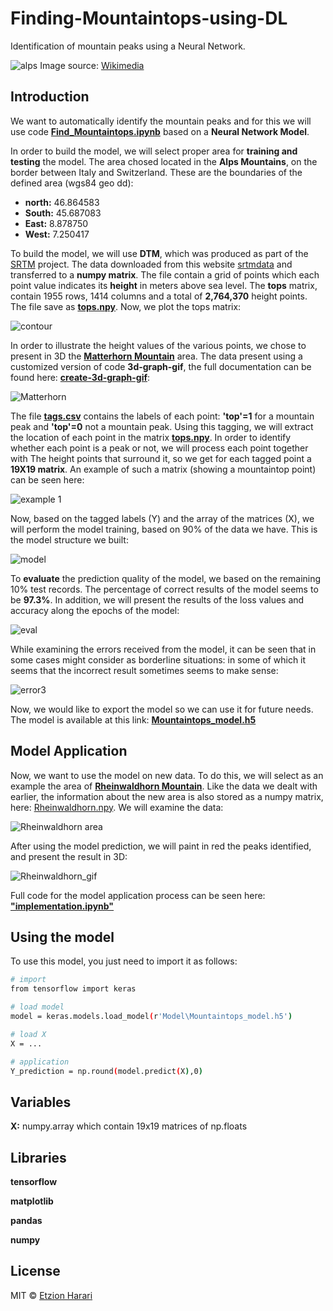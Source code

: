 # Finding-Mountaintops-using-DL
Identification of mountain peaks using a Neural Network.

![alps](https://github.com/EtzionR/Finding-Mountaintops-using-DL/blob/main/pictures/Valais_mountain.jpg)
Image source: [Wikimedia](https://commons.wikimedia.org/wiki/Matterhorn#/media/File:Valais_mountains.jpg)

## Introduction
We want to automatically identify the mountain peaks and for this we will use code [**Find_Mountaintops.ipynb**](https://github.com/EtzionR/Finding-Mountaintops-using-DL/blob/main/Find_Mountaintops.ipynb) based on a **Neural Network Model**.

In order to build the model, we will select proper area for **training and testing** the model. The area chosed located in the **Alps Mountains**, on the border between Italy and Switzerland. These are the boundaries of the defined area (wgs84 geo dd):
- **north:** 46.864583
- **South:** 45.687083 
- **East:** 8.878750
- **West:** 7.250417

To build the model, we will use **DTM**, which was produced as part of the [SRTM](https://en.wikipedia.org/wiki/Shuttle_Radar_Topography_Mission) project. The data downloaded from this website [srtmdata](http://srtm.csi.cgiar.org/srtmdata/) and transferred to a **numpy matrix**. The file contain a grid of points which each point value indicates its **height** in meters above sea level. The **tops** matrix, contain 1955 rows, 1414 columns and a total of **2,764,370** height points. The file save as [**tops.npy**](https://github.com/EtzionR/Finding-Mountaintops-using-DL/blob/main/Data/tops.npy). Now, we plot the tops matrix:

![contour](https://github.com/EtzionR/Finding-Mountaintops-using-DL/blob/main/pictures/contour.png)

In order to illustrate the height values of the various points, we chose to present in 3D the [**Matterhorn Mountain**](https://www.google.com/maps/place/Matterhorn/@45.973403,7.6841342,5771m/) area. The data present using a customized version of code **3d-graph-gif**, the full documentation can be found here: [**create-3d-graph-gif**](https://github.com/EtzionR/create-3d-graph-gif):

![Matterhorn](https://github.com/EtzionR/Finding-Mountaintops-using-DL/blob/main/pictures/Matterhorn.gif)

The file [**tags.csv**](https://github.com/EtzionR/Finding-Mountaintops-using-DL/blob/main/Data/tags.csv) contains the labels of each point: **'top'=1** for a mountain peak and **'top'=0** not a mountain peak. Using this tagging, we will extract the location of each point in the matrix [**tops.npy**](https://github.com/EtzionR/Finding-Mountaintops-using-DL/blob/main/Data/tops.npy). In order to identify whether each point is a peak or not, we will process each point together with The height points that surround it, so we get for each tagged point a **19X19 matrix**. An example of such a matrix (showing a mountaintop point) can be seen here:

![example 1](https://github.com/EtzionR/Finding-Mountaintops-using-DL/blob/main/pictures/exm1.png)

Now, based on the tagged labels (Y) and the array of the matrices (X), we will perform the model training, based on 90% of the data we have. This is the model structure we built:

![model](https://github.com/EtzionR/Finding-Mountaintops-using-DL/blob/main/pictures/model.png)

To **evaluate** the prediction quality of the model, we based on the remaining 10% test records. The percentage of correct results of the model seems to be **97.3%**. In addition, we will present the results of the loss values and accuracy along the epochs of the model:

![eval](https://github.com/EtzionR/Finding-Mountaintops-using-DL/blob/main/pictures/eval.png)

While examining the errors received from the model, it can be seen that in some cases might consider as borderline situations: in some of which it seems that the incorrect result sometimes seems to make sense:

![error3](https://github.com/EtzionR/Finding-Mountaintops-using-DL/blob/main/pictures/error3.png)

Now, we would like to export the model so we can use it for future needs. The model is available at this link: [**Mountaintops_model.h5**](https://github.com/EtzionR/Finding-Mountaintops-using-DL/blob/main/Model/Mountaintops_model.h5)

## Model Application
Now, we want to use the model on new data. To do this, we will select as an example the area of [**Rheinwaldhorn Mountain**](https://www.google.com/maps/place/Rheinwaldhorn/@46.4940234,9.0335184,6473m). Like the data we dealt with earlier, the information about the new area is also stored as a numpy matrix, here: [Rheinwaldhorn.npy](https://github.com/EtzionR/Finding-Mountaintops-using-DL/blob/main/Data/Rheinwaldhorn.npy). We will examine the data:

![Rheinwaldhorn area](https://github.com/EtzionR/Finding-Mountaintops-using-DL/blob/main/pictures/rhn.png)

After using the model prediction, we will paint in red the peaks identified, and present the result in 3D:

![Rheinwaldhorn_gif](https://github.com/EtzionR/Finding-Mountaintops-using-DL/blob/main/pictures/Rheinwaldhorn.gif)

Full code for the model application process can be seen here: [**"implementation.ipynb"**](https://github.com/EtzionR/Finding-Mountaintops-using-DL/blob/main/implementation.ipynb)

## Using the model
To use this model, you just need to import it as follows:
``` sh
# import
from tensorflow import keras

# load model
model = keras.models.load_model(r'Model\Mountaintops_model.h5')

# load X
X = ...

# application
Y_prediction = np.round(model.predict(X),0)
```

## Variables

**X:** numpy.array which contain 19x19 matrices of np.floats


## Libraries

**tensorflow**

**matplotlib**

**pandas**

**numpy**


## License
MIT © [Etzion Harari](https://github.com/EtzionData)
